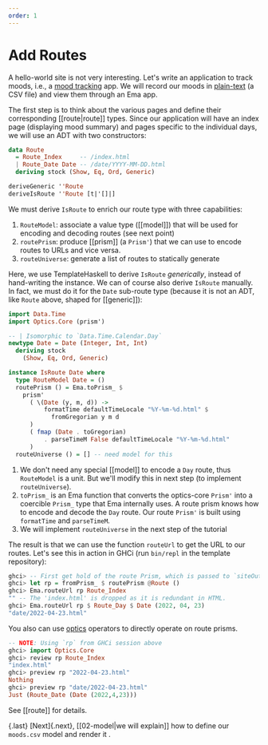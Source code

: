 ```yaml
---
order: 1
---
```


# Add Routes

A hello-world site is not very interesting. Let's write an application to track moods, i.e., a [mood tracking](https://en.wikipedia.org/wiki/Mood_tracking) app. We will record our moods in [plain-text](https://en.wikipedia.org/wiki/Plain_text) (a CSV file) and view them through an Ema app.

The first step is to think about the various pages and define their corresponding [[route|route]] types. Since our application will have an index page (displaying mood summary) and pages specific to the individual days, we will use an ADT with two constructors:

```haskell
data Route
  = Route_Index     -- /index.html
  | Route_Date Date -- /date/YYYY-MM-DD.html
  deriving stock (Show, Eq, Ord, Generic)

deriveGeneric ''Route
deriveIsRoute ''Route [t|'[]|]
```

We must derive `IsRoute` to enrich our route type with three capabilities:

1. `RouteModel`: associate a value type ([[model]]) that will be used for encoding and decoding routes (see next point)
2. `routePrism`: produce [[prism]] (a `Prism'`) that we can use to encode routes to URLs and vice versa. 
3. `routeUniverse`: generate a list of routes to statically generate

Here, we use TemplateHaskell to derive `IsRoute` *generically*, instead of hand-writing the instance. We can of course also derive `IsRoute` manually. In fact, we must do it for the `Date` sub-route type (because it is not an ADT, like `Route` above, shaped for [[generic]]):


```haskell
import Data.Time
import Optics.Core (prism')

-- | Isomorphic to `Data.Time.Calendar.Day`
newtype Date = Date (Integer, Int, Int)
  deriving stock
    (Show, Eq, Ord, Generic)

instance IsRoute Date where
  type RouteModel Date = ()
  routePrism () = Ema.toPrism_ $
    prism'
      ( \(Date (y, m, d)) ->
          formatTime defaultTimeLocale "%Y-%m-%d.html" $
            fromGregorian y m d
      )
      ( fmap (Date . toGregorian)
          . parseTimeM False defaultTimeLocale "%Y-%m-%d.html"
      )
  routeUniverse () = [] -- need model for this
```

1. We don't need any special [[model]] to encode a `Day` route, thus `RouteModel` is a unit. But we'll modify this in next step (to implement `routeUniverse`).
2. `toPrism_` is an Ema function that converts the optics-core `Prism'` into a coercible `Prism_` type that Ema internally uses. A route prism knows how to encode and decode the `Day` route. Our route `Prism'` is built using `formatTime` and `parseTimeM`.
3. We will implement `routeUniverse` in the next step of the tutorial

The result is that we can use the function `routeUrl` to get the URL to our routes. Let's see this in action in GHCi (run `bin/repl` in the template repository):

```haskell
ghci> -- First get hold of the route Prism, which is passed to `siteOutput`
ghci> let rp = fromPrism_ $ routePrism @Route ()
ghci> Ema.routeUrl rp Route_Index
"" -- The 'index.html' is dropped as it is redundant in HTML.
ghci> Ema.routeUrl rp $ Route_Day $ Date (2022, 04, 23)
"date/2022-04-23.html" 
```

You also can use [optics](https://hackage.haskell.org/package/optics-core) operators to directly operate on route prisms.

```haskell
-- NOTE: Using `rp` from GHCi session above
ghci> import Optics.Core
ghci> review rp Route_Index
"index.html"
ghci> preview rp "2022-04-23.html"
Nothing
ghci> preview rp "date/2022-04-23.html"
Just (Route_Date (Date (2022,4,23)))
```

See [[route]] for details.

{.last}
[Next]{.next}, [[02-model|we will explain]] how to define our `moods.csv` model and render it .